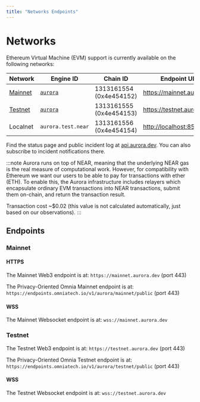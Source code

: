 ```yaml
---
title: "Networks Endpoints"
---
```


# Networks

Ethereum Virtual Machine (EVM) support is currently available on the
following networks:

<div class="networks-table"></div>

| Network             | Engine ID                  | Chain ID                | Endpoint URL                 |
|---------------------|----------------------------|-------------------------|------------------------------|
| [Mainnet](#mainnet) | [`aurora`][aurora@Mainnet] | 1313161554 (0x4e454152) | <https://mainnet.aurora.dev> |
| [Testnet](#testnet) | [`aurora`][aurora@Testnet] | 1313161555 (0x4e454153) | <https://testnet.aurora.dev> |
| Localnet            | `aurora.test.near`         | 1313161556 (0x4e454154) | <http://localhost:8545>      |

Find the status page and public incident log at
[api.aurora.dev](https://api.aurora.dev).
You can also subscribe to incident notifications there.

:::note
Aurora runs on top of NEAR, meaning that the underlying NEAR gas is the real measure of
computational work. However, for compatibility with Ethereum we want our users to be able to pay for
transactions with ether (ETH). To enable this, the Aurora infrastructure includes relayers which
encapsulate ordinary EVM transactions into NEAR transactions, submit them on-chain, and return the
transaction result.

Transaction cost ~$0.02 (this value is not calculated automatically, just based on our
observations).
:::

## Endpoints

### Mainnet

#### HTTPS

The Mainnet Web3 endpoint is at: `https://mainnet.aurora.dev` (port 443)

The Privacy-Oriented Omnia Mainnet endpoint is at: `https://endpoints.omniatech.io/v1/aurora/mainnet/public` (port 443)

#### WSS

The Mainnet Websocket endpoint is at: `wss://mainnet.aurora.dev`

### Testnet

The Testnet Web3 endpoint is at: `https://testnet.aurora.dev` (port 443)

The Privacy-Oriented Omnia Testnet endpoint is at: `https://endpoints.omniatech.io/v1/aurora/testnet/public` (port 443)

#### WSS

The Testnet Websocket endpoint is at: `wss://testnet.aurora.dev`

[aurora@Mainnet]: https://explorer.near.org/accounts/aurora

[aurora@Testnet]: https://explorer.testnet.near.org/accounts/aurora
